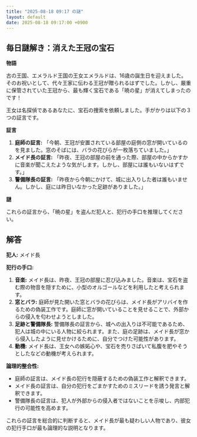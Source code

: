 ```yaml
---
title: "2025-08-18 09:17 の謎"
layout: default
date: 2025-08-18 09:17:00 +0900
---
```

## 毎日謎解き：消えた王冠の宝石

**物語**

古の王国、エメラルド王国の王女エメラルドは、16歳の誕生日を迎えました。そのお祝いとして、代々王家に伝わる王冠が贈られるはずでした。しかし、厳重に保管されていた王冠から、最も輝く宝石である「暁の星」が消えてしまったのです！

王女は名探偵であるあなたに、宝石の捜索を依頼しました。手がかりは以下の３つの証言です。

**証言**

1.  **庭師の証言:** 「今朝、王冠が安置されている部屋の庭側の窓が開いているのを見ました。窓のそばには、バラの花びらが一枚落ちていました。」
2.  **メイド長の証言:** 「昨夜、王冠の部屋の前を通った際、部屋の中からかすかに音楽が聞こえたような気がします。しかし、部屋には誰もいないはずです。」
3.  **警備隊長の証言:** 「昨夜から今朝にかけて、城に出入りした者は誰もいません。しかし、庭には昨日いなかった足跡がありました。」

**謎**

これらの証言から、「暁の星」を盗んだ犯人と、犯行の手口を推理してください。

## 解答

**犯人:** メイド長

**犯行の手口:**

1.  **音楽:** メイド長は、昨夜、王冠の部屋に忍び込みました。音楽は、宝石を盗む際の物音を隠すために、小型のオルゴールなどを利用したと考えられます。
2.  **窓とバラ:** 庭師が見た開いた窓とバラの花びらは、メイド長がアリバイを作るための偽装工作です。庭師に窓が開いていることを見せることで、外部からの侵入を匂わせようとしました。
3.  **足跡と警備隊長:** 警備隊長の証言から、城への出入りは不可能であるため、犯人は城の中にいる人物に絞られます。また、庭の足跡は、メイド長が窓から侵入したように見せかけるために、自分でつけた可能性があります。
4.  **動機:** メイド長は、王女への嫉妬心や、宝石を売りさばいて私腹を肥やそうとしたなどの動機が考えられます。

**論理的整合性:**

*   庭師の証言は、メイド長の犯行を隠蔽するための偽装工作と解釈できます。
*   メイド長の証言は、自分の犯行をごまかすためのミスリードを誘う発言と解釈できます。
*   警備隊長の証言は、犯人が外部からの侵入者ではないことを示唆し、内部犯行の可能性を高めます。

これらの証言を総合的に判断すると、メイド長が最も疑わしい人物であり、彼女の犯行手口が最も論理的な説明となります。
